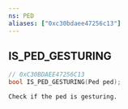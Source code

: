 ```yaml
---
ns: PED
aliases: ["0xc30bdaee47256c13"]
---
```

## IS_PED_GESTURING

```c
// 0xC30BDAEE47256C13
bool IS_PED_GESTURING(Ped ped);
```

```
Check if the ped is gesturing.
```

